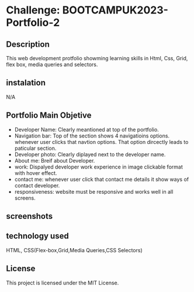# Challenge: BOOTCAMPUK2023-Portfolio-2

## Description
This web development protfolio showming learning skills in Html, Css, Grid, flex box, media queries and selectors.
## instalation
N/A
## Portfolio Main Objetive
* Developer Name: Clearly meantioned at top of the portfolio.
* Navigation bar: Top of the section shows 4 navigatioins options. whenever user clicks that navtion options. That option dircectly leads to paticular section.
* Developer photo: Clearly diplayed next to the developer name.
* About me: Breif about Developer.
* work: Dispalyed developer work experience in image clickable format with hover effect.
* contact me: whenever user click that contact me details it show ways of contact developer.
* responsiveness: website must be responsive and works well in all screens.
## screenshots

## technology used
HTML, CSS(Flex-box,Grid,Media Queries,CSS Selectors)
## License
This project is licensed under the MIT License.

